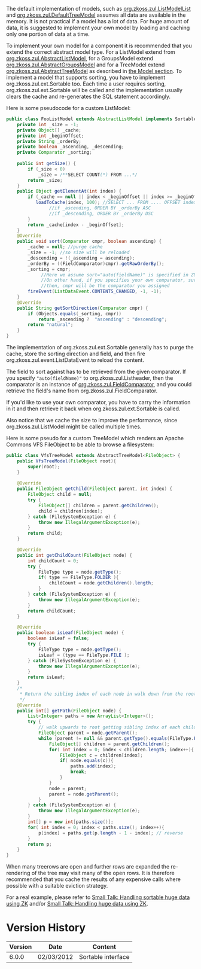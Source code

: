 The default implementation of models, such as
[org.zkoss.zul.ListModelList](https://www.zkoss.org/javadoc/latest/zk/org/zkoss/zul/ListModelList.html) and
[org.zkoss.zul.DefaultTreeModel](https://www.zkoss.org/javadoc/latest/zk/org/zkoss/zul/DefaultTreeModel.html) assumes all data are
available in the memory. It is not practical if a model has a lot of
data. For huge amount of data, it is suggested to implement your own
model by loading and caching only one portion of data at a time.

To implement your own model for a component it is recommended that you
extend the correct abstract model type. For a ListModel extend from
[org.zkoss.zul.AbstractListModel](https://www.zkoss.org/javadoc/latest/zk/org/zkoss/zul/AbstractListModel.html), for a GroupsModel
extend [org.zkoss.zul.AbstractGroupsModel](https://www.zkoss.org/javadoc/latest/zk/org/zkoss/zul/AbstractGroupsModel.html) and for a
TreeModel extend [org.zkoss.zul.AbstractTreeModel](https://www.zkoss.org/javadoc/latest/zk/org/zkoss/zul/AbstractTreeModel.html) as
described in [the Model section]({{site.baseurl}}/zk_dev_ref/mvc/model). To implement a
model that supports sorting, you have to implement
<javadoc type="interface">org.zkoss.zul.ext.Sortable</javadoc> too. Each
time a user requires sorting,
<javadoc type="interface" method="sort(java.util.Comparator, boolean)">org.zkoss.zul.ext.Sortable</javadoc>
will be called and the implementation usually clears the cache and
re-generates the SQL statement accordingly.

Here is some pseudocode for a custom ListModel:

```java
public class FooListModel extends AbstractListModel implements Sortable {
    private int _size = -1;
    private Object[] _cache;
    private int _beginOffset;
    private String _orderBy;
    private boolean _ascending, _descending;
    private Comparator _sorting;
 
    public int getSize() {
        if (_size < 0)
            _size = /**SELECT COUNT(*) FROM ...*/
        return _size;
    }
    public Object getElementAt(int index) {
        if (_cache == null || index < _beginOffset || index >= _beginOffset + _cache.length) {
           loadToCache(index, 100); //SELECT ... FROM .... OFFSET index LIMIT 100
                //if _ascending, ORDER BY _orderBy ASC
                //if _descending, ORDER BY _orderBy DSC
        }
        return _cache[index - _beginOffset];
    }
    @Override
    public void sort(Comparator cmpr, boolean ascending) {
        _cache = null; //purge cache
        _size = -1; //so size will be reloaded
        _descending = !(_ascending = ascending);
        _orderBy = ((FieldComparator)cmpr).getRawOrderBy();
        _sorting = cmpr;
             //Here we assume sort="auto(fieldName)" is specified in ZUML, so cmpr is FieldComparator
             //On other hand, if you specifies your own comparator, such as sortAscending="${mycmpr}",
             //then, cmpr will be the comparator you assigned
        fireEvent(ListDataEvent.CONTENTS_CHANGED, -1, -1);
    }
    @Override
    public String getSortDirection(Comparator cmpr) {
        if (Objects.equals(_sorting, cmpr))
            return _ascending ?  "ascending" : "descending";
        return "natural";   
    }
}
```

The implementation of
<javadoc type="interface" method="sort(java.util.Comparator, boolean)">org.zkoss.zul.ext.Sortable</javadoc>
generally has to purge the cache, store the sorting direction and field,
and then fire
<javadoc method="CONTENTS_CHANGED">org.zkoss.zul.event.ListDataEvent</javadoc>
to reload the content.

The field to sort against has to be retrieved from the given comparator.
If you specify `"auto(fieldName)"` to
<javadoc method="setSort(java.lang.String)">org.zkoss.zul.Listheader</javadoc>,
then the comparator is an instance of
[org.zkoss.zul.FieldComparator](https://www.zkoss.org/javadoc/latest/zk/org/zkoss/zul/FieldComparator.html), and you could retrieve
the field's name from
<javadoc method="getRawOrderBy()">org.zkoss.zul.FieldComparator</javadoc>.

If you'd like to use your own comparator, you have to carry the
information in it and then retrieve it back when
<javadoc type="interface" method="sort(java.util.Comparator, boolean)">org.zkoss.zul.ext.Sortable</javadoc>
is called.

Also notice that we cache the size to improve the performance, since
<javadoc method="getSize()" type="interface">org.zkoss.zul.ListModel</javadoc>
might be called multiple times.

Here is some pseudo for a custom TreeModel which renders an Apache
Commons VFS FileObject to be able to browse a filesystem:

```java
public class VfsTreeModel extends AbstractTreeModel<FileObject> {
    public VfsTreeModel(FileObject root){
        super(root);
    }
    
    @Override
    public FileObject getChild(FileObject parent, int index) {
        FileObject child = null;
        try {
            FileObject[] children = parent.getChildren();
            child = children[index];
        } catch (FileSystemException e) {
            throw new IllegalArgumentException(e);
        }
        return child;
    }

    @Override
    public int getChildCount(FileObject node) {
        int childCount = 0;
        try {
            FileType type = node.getType();
            if( type == FileType.FOLDER ){
                childCount = node.getChildren().length;
            }
        } catch (FileSystemException e) {
            throw new IllegalArgumentException(e);
        }
        return childCount;
    }

    @Override
    public boolean isLeaf(FileObject node) {
        boolean isLeaf = false;
        try {
            FileType type = node.getType();
            isLeaf = (type == FileType.FILE );
        } catch (FileSystemException e) {
            throw new IllegalArgumentException(e);
        }
        return isLeaf;
    }
    /*
     * Return the sibling index of each node in walk down from the root. 
     */
    @Override
    public int[] getPath(FileObject node) {
        List<Integer> paths = new ArrayList<Integer>();
        try {
            // walk upwards to root getting sibling index of each child in each parent
            FileObject parent = node.getParent(); 
            while (parent != null && parent.getType().equals(FileType.FOLDER)) {
                FileObject[] children = parent.getChildren();
                for( int index = 0; index < children.length; index++){
                    FileObject c = children[index];
                    if( node.equals(c)){
                        paths.add(index);
                        break;
                    }
                }
                node = parent;
                parent = node.getParent();
            }
        } catch (FileSystemException e) {
            throw new IllegalArgumentException(e);
        }
        int[] p = new int[paths.size()];
        for( int index = 0; index < paths.size(); index++){
            p[index] = paths.get(p.length - 1 - index); // reverse
        }
        return p;
    }
}
```

When many treerows are open and further rows are expanded the
re-rendering of the tree may visit many of the open rows. It is
therefore recommended that you cache the results of any expensive calls
where possible with a suitable eviction strategy.

For a real example, please refer to [Small Talk: Handling sortable huge data using ZK](https://www.zkoss.org/wiki/Small_Talks/2011/March/Handling_sortable_huge_data_using_ZK)
and/or [Small Talk: Handling huge data using ZK](https://www.zkoss.org/wiki/Small_Talks/2009/July/Handling_huge_data_using_ZK).

# Version History

| Version | Date       | Content            |
|---------|------------|--------------------|
| 6.0.0   | 02/03/2012 | Sortable interface |
